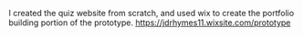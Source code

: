 
I created the quiz website from scratch, and used wix to create the portfolio building portion of the prototype.
https://jdrhymes11.wixsite.com/prototype
